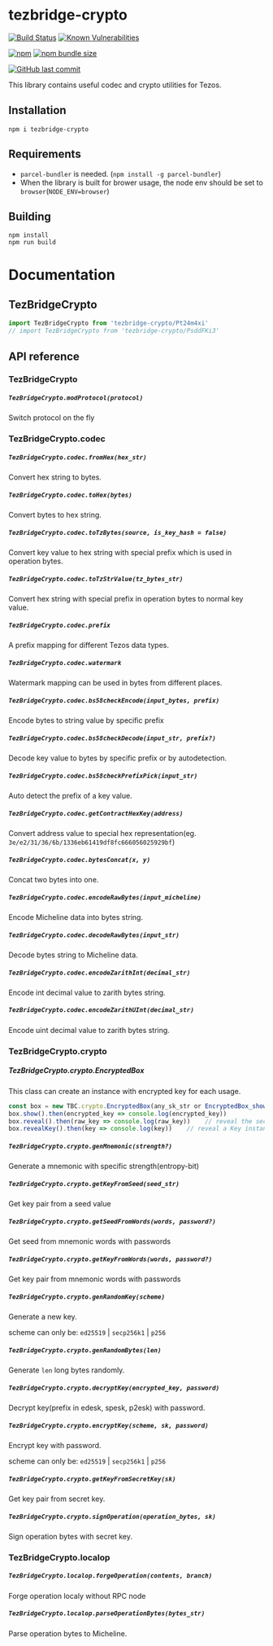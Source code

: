 # tezbridge-crypto

[![Build Status](https://travis-ci.org/tezbridge/tezbridge-crypto.svg?branch=master)](https://travis-ci.org/tezbridge/tezbridge-crypto)
[![Known Vulnerabilities](https://snyk.io/test/github/tezbridge/tezbridge-crypto/badge.svg?targetFile=package.json)](https://snyk.io/test/github/tezbridge/tezbridge-crypto?targetFile=package.json)

[![npm](https://img.shields.io/npm/v/tezbridge-crypto.svg?color=birghtgreen)](https://www.npmjs.com/package/tezbridge-crypto)
[![npm bundle size](https://img.shields.io/bundlephobia/minzip/tezbridge-crypto.svg?color=brightgreen)](https://www.npmjs.com/package/tezbridge-crypto)

[![GitHub last commit](https://img.shields.io/github/last-commit/tezbridge/tezbridge-crypto.svg)](https://github.com/tezbridge/tezbridge-crypto/commits/master)

This library contains useful codec and crypto utilities for Tezos.

## Installation
`npm i tezbridge-crypto`


## Requirements
- `parcel-bundler` is needed. (`npm install -g parcel-bundler`)
- When the library is built for brower usage, the node env should be set to `browser`(`NODE_ENV=browser`)

## Building
```
npm install
npm run build
```

# Documentation

## TezBridgeCrypto

```javascript
import TezBridgeCrypto from 'tezbridge-crypto/Pt24m4xi'
// import TezBridgeCrypto from 'tezbridge-crypto/PsddFKi3'
```

## API reference

### TezBridgeCrypto

##### `TezBridgeCrypto.modProtocol(protocol)`
Switch protocol on the fly

### TezBridgeCrypto.codec

##### `TezBridgeCrypto.codec.fromHex(hex_str)`
Convert hex string to bytes.

##### `TezBridgeCrypto.codec.toHex(bytes)`
Convert bytes to hex string.

##### `TezBridgeCrypto.codec.toTzBytes(source, is_key_hash = false)`
Convert key value to hex string with special prefix which is used in operation bytes. 

##### `TezBridgeCrypto.codec.toTzStrValue(tz_bytes_str)`
Convert hex string with special prefix in operation bytes to normal key value.

##### `TezBridgeCrypto.codec.prefix`
A prefix mapping for different Tezos data types.

##### `TezBridgeCrypto.codec.watermark`
Watermark mapping can be used in bytes from different places.

##### `TezBridgeCrypto.codec.bs58checkEncode(input_bytes, prefix)`
Encode bytes to string value by specific prefix

##### `TezBridgeCrypto.codec.bs58checkDecode(input_str, prefix?)`
Decode key value to bytes by specific prefix or by autodetection.

##### `TezBridgeCrypto.codec.bs58checkPrefixPick(input_str)`
Auto detect the prefix of a key value.

##### `TezBridgeCrypto.codec.getContractHexKey(address)`
Convert address value to special hex representation(eg. `3e/e2/31/36/6b/1336eb61419df8fc666056025929bf`)

##### `TezBridgeCrypto.codec.bytesConcat(x, y)`
Concat two bytes into one.

##### `TezBridgeCrypto.codec.encodeRawBytes(input_micheline)`
Encode Micheline data into bytes string.

##### `TezBridgeCrypto.codec.decodeRawBytes(input_str)`
Decode bytes string to Micheline data.

##### `TezBridgeCrypto.codec.encodeZarithInt(decimal_str)`
Encode int decimal value to zarith bytes string.

##### `TezBridgeCrypto.codec.encodeZarithUInt(decimal_str)`
Encode uint decimal value to zarith bytes string.


### TezBridgeCrypto.crypto

##### TezBridgeCrypto.crypto.EncryptedBox
This class can create an instance with encrypted key for each usage.
```javascript
const box = new TBC.crypto.EncryptedBox(any_sk_str or EncryptedBox_show()_result, password?)
box.show().then(encrypted_key => console.log(encrypted_key))
box.reveal().then(raw_key => console.log(raw_key))    // reveal the secret key string
box.revealKey().then(key => console.log(key))    // reveal a Key instance which can access the pk, pkh
```

##### `TezBridgeCrypto.crypto.genMnemonic(strength?)`
Generate a mnemonic with specific strength(entropy-bit)

##### `TezBridgeCrypto.crypto.getKeyFromSeed(seed_str)`
Get key pair from a seed value

##### `TezBridgeCrypto.crypto.getSeedFromWords(words, password?)`
Get seed from mnemonic words with passwords

##### `TezBridgeCrypto.crypto.getKeyFromWords(words, password?)`
Get key pair from mnemonic words with passwords

##### `TezBridgeCrypto.crypto.genRandomKey(scheme)`
Generate a new key.

scheme can only be: `ed25519` | `secp256k1` | `p256`

##### `TezBridgeCrypto.crypto.genRandomBytes(len)`
Generate `len` long bytes randomly.

##### `TezBridgeCrypto.crypto.decryptKey(encrypted_key, password)`
Decrypt key(prefix in edesk, spesk, p2esk) with password.

##### `TezBridgeCrypto.crypto.encryptKey(scheme, sk, password)`
Encrypt key with password.

scheme can only be: `ed25519` | `secp256k1` | `p256`

##### `TezBridgeCrypto.crypto.getKeyFromSecretKey(sk)`
Get key pair from secret key.

##### `TezBridgeCrypto.crypto.signOperation(operation_bytes, sk)`
Sign operation bytes with secret key.


### TezBridgeCrypto.localop

##### `TezBridgeCrypto.localop.forgeOperation(contents, branch)`
Forge operation localy without RPC node

##### `TezBridgeCrypto.localop.parseOperationBytes(bytes_str)`
Parse operation bytes to Micheline.
